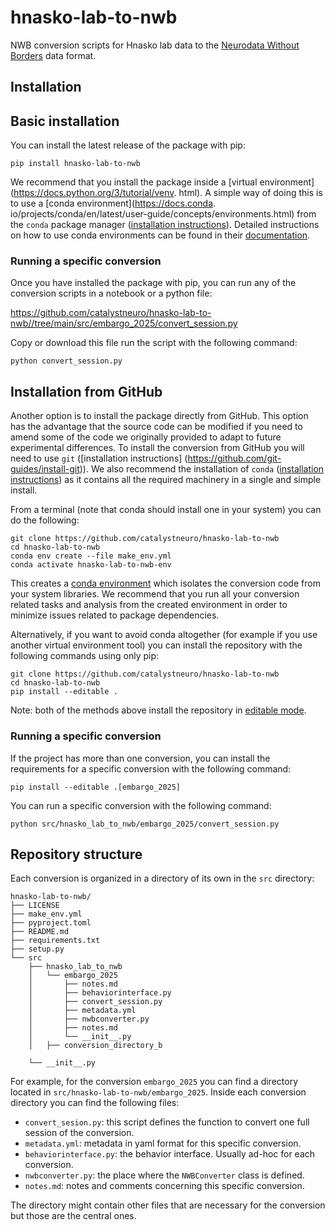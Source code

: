 # hnasko-lab-to-nwb
NWB conversion scripts for Hnasko lab data to the
[Neurodata Without Borders](https://nwb-overview.readthedocs.io/) data format.


## Installation
## Basic installation

You can install the latest release of the package with pip:

```
pip install hnasko-lab-to-nwb
```

We recommend that you install the package inside a [virtual environment](https://docs.python.org/3/tutorial/venv.
html). A simple way of doing this is to use a [conda environment](https://docs.conda.
io/projects/conda/en/latest/user-guide/concepts/environments.html) from the `conda` package manager ([installation 
instructions](https://docs.conda.io/en/latest/miniconda.html)). Detailed instructions on how to use conda 
environments can be found in their [documentation](https://docs.conda.io/projects/conda/en/latest/user-guide/tasks/manage-environments.html).

### Running a specific conversion
Once you have installed the package with pip, you can run any of the conversion scripts in a notebook or a python file:

https://github.com/catalystneuro/hnasko-lab-to-nwb//tree/main/src/embargo_2025/convert_session.py

Copy or download this file run the script with the following command:

```
python convert_session.py
```

## Installation from GitHub
Another option is to install the package directly from GitHub. This option has the advantage that the source code 
can be modified if you need to amend some of the code we originally provided to adapt to future experimental 
differences. To install the conversion from GitHub you will need to use `git` ([installation instructions] (https://github.com/git-guides/install-git)). 
We also recommend the installation of `conda` ([installation instructions](https://docs.conda.io/en/latest/miniconda.html)) as it contains all the required 
machinery in a single and simple install.

From a terminal (note that conda should install one in your system) you can do the following:

```
git clone https://github.com/catalystneuro/hnasko-lab-to-nwb
cd hnasko-lab-to-nwb
conda env create --file make_env.yml
conda activate hnasko-lab-to-nwb-env
```

This creates a [conda environment](https://docs.conda.io/projects/conda/en/latest/user-guide/concepts/environments.html) which isolates the conversion code from your system libraries.  We recommend that you run all your conversion related tasks and analysis from the created environment in order to minimize issues related to package dependencies.

Alternatively, if you want to avoid conda altogether (for example if you use another virtual environment tool) you 
can install the repository with the following commands using only pip:

```
git clone https://github.com/catalystneuro/hnasko-lab-to-nwb
cd hnasko-lab-to-nwb
pip install --editable .
```

Note:
both of the methods above install the repository in [editable mode](https://pip.pypa.io/en/stable/cli/pip_install/#editable-installs).

### Running a specific conversion
If the project has more than one conversion, you can install the requirements for a specific conversion with the following command:
```
pip install --editable .[embargo_2025]
```

You can run a specific conversion with the following command:
```
python src/hnasko_lab_to_nwb/embargo_2025/convert_session.py
```

## Repository structure
Each conversion is organized in a directory of its own in the `src` directory:

    hnasko-lab-to-nwb/
    ├── LICENSE
    ├── make_env.yml
    ├── pyproject.toml
    ├── README.md
    ├── requirements.txt
    ├── setup.py
    └── src
        ├── hnasko_lab_to_nwb
        │   └── embargo_2025
        │       ├── notes.md
        │       ├── behaviorinterface.py
        │       ├── convert_session.py
        │       ├── metadata.yml
        │       ├── nwbconverter.py
        │       ├── notes.md
        │       └── __init__.py
        │   ├── conversion_directory_b

        └── __init__.py

For example, for the conversion `embargo_2025` you can find a directory located in `src/hnasko-lab-to-nwb/embargo_2025`. 
Inside each conversion directory you can find the following files:


* `convert_sesion.py`: this script defines the function to convert one full session of the conversion. 
* `metadata.yml`: metadata in yaml format for this specific conversion.
* `behaviorinterface.py`: the behavior interface. Usually ad-hoc for each conversion.
* `nwbconverter.py`: the place where the `NWBConverter` class is defined.
* `notes.md`: notes and comments concerning this specific conversion.

The directory might contain other files that are necessary for the conversion but those are the central ones.
